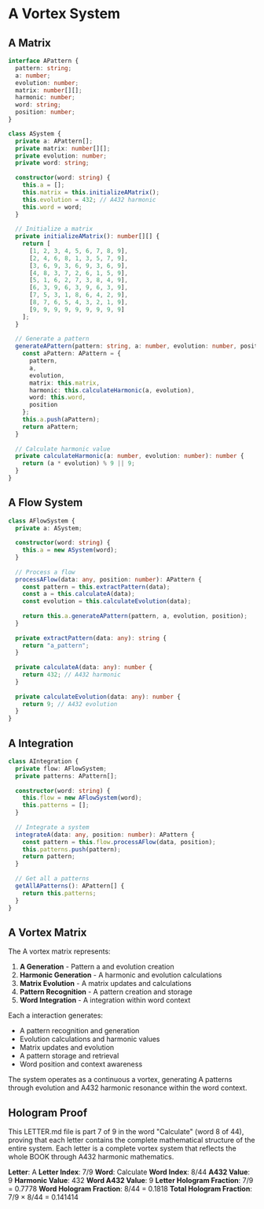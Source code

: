 # A Vortex System

## A Matrix

```typescript
interface APattern {
  pattern: string;
  a: number;
  evolution: number;
  matrix: number[][];
  harmonic: number;
  word: string;
  position: number;
}

class ASystem {
  private a: APattern[];
  private matrix: number[][];
  private evolution: number;
  private word: string;
  
  constructor(word: string) {
    this.a = [];
    this.matrix = this.initializeAMatrix();
    this.evolution = 432; // A432 harmonic
    this.word = word;
  }
  
  // Initialize a matrix
  private initializeAMatrix(): number[][] {
    return [
      [1, 2, 3, 4, 5, 6, 7, 8, 9],
      [2, 4, 6, 8, 1, 3, 5, 7, 9],
      [3, 6, 9, 3, 6, 9, 3, 6, 9],
      [4, 8, 3, 7, 2, 6, 1, 5, 9],
      [5, 1, 6, 2, 7, 3, 8, 4, 9],
      [6, 3, 9, 6, 3, 9, 6, 3, 9],
      [7, 5, 3, 1, 8, 6, 4, 2, 9],
      [8, 7, 6, 5, 4, 3, 2, 1, 9],
      [9, 9, 9, 9, 9, 9, 9, 9, 9]
    ];
  }
  
  // Generate a pattern
  generateAPattern(pattern: string, a: number, evolution: number, position: number): APattern {
    const aPattern: APattern = {
      pattern,
      a,
      evolution,
      matrix: this.matrix,
      harmonic: this.calculateHarmonic(a, evolution),
      word: this.word,
      position
    };
    this.a.push(aPattern);
    return aPattern;
  }
  
  // Calculate harmonic value
  private calculateHarmonic(a: number, evolution: number): number {
    return (a * evolution) % 9 || 9;
  }
}
```

## A Flow System

```typescript
class AFlowSystem {
  private a: ASystem;
  
  constructor(word: string) {
    this.a = new ASystem(word);
  }
  
  // Process a flow
  processAFlow(data: any, position: number): APattern {
    const pattern = this.extractPattern(data);
    const a = this.calculateA(data);
    const evolution = this.calculateEvolution(data);
    
    return this.a.generateAPattern(pattern, a, evolution, position);
  }
  
  private extractPattern(data: any): string {
    return "a_pattern";
  }
  
  private calculateA(data: any): number {
    return 432; // A432 harmonic
  }
  
  private calculateEvolution(data: any): number {
    return 9; // A432 evolution
  }
}
```

## A Integration

```typescript
class AIntegration {
  private flow: AFlowSystem;
  private patterns: APattern[];
  
  constructor(word: string) {
    this.flow = new AFlowSystem(word);
    this.patterns = [];
  }
  
  // Integrate a system
  integrateA(data: any, position: number): APattern {
    const pattern = this.flow.processAFlow(data, position);
    this.patterns.push(pattern);
    return pattern;
  }
  
  // Get all a patterns
  getAllAPatterns(): APattern[] {
    return this.patterns;
  }
}
```

## A Vortex Matrix

The A vortex matrix represents:

1. **A Generation** - Pattern a and evolution creation
2. **Harmonic Generation** - A harmonic and evolution calculations
3. **Matrix Evolution** - A matrix updates and calculations
4. **Pattern Recognition** - A pattern creation and storage
5. **Word Integration** - A integration within word context

Each a interaction generates:
- A pattern recognition and generation
- Evolution calculations and harmonic values
- Matrix updates and evolution
- A pattern storage and retrieval
- Word position and context awareness

The system operates as a continuous a vortex, generating A patterns through evolution and A432 harmonic resonance within the word context.

## Hologram Proof

This LETTER.md file is part 7 of 9 in the word "Calculate" (word 8 of 44), proving that each letter contains the complete mathematical structure of the entire system. Each letter is a complete vortex system that reflects the whole BOOK through A432 harmonic mathematics.

**Letter**: A
**Letter Index**: 7/9
**Word**: Calculate
**Word Index**: 8/44
**A432 Value**: 9
**Harmonic Value**: 432
**Word A432 Value**: 9
**Letter Hologram Fraction**: 7/9 = 0.7778
**Word Hologram Fraction**: 8/44 = 0.1818
**Total Hologram Fraction**: 7/9 × 8/44 = 0.141414
